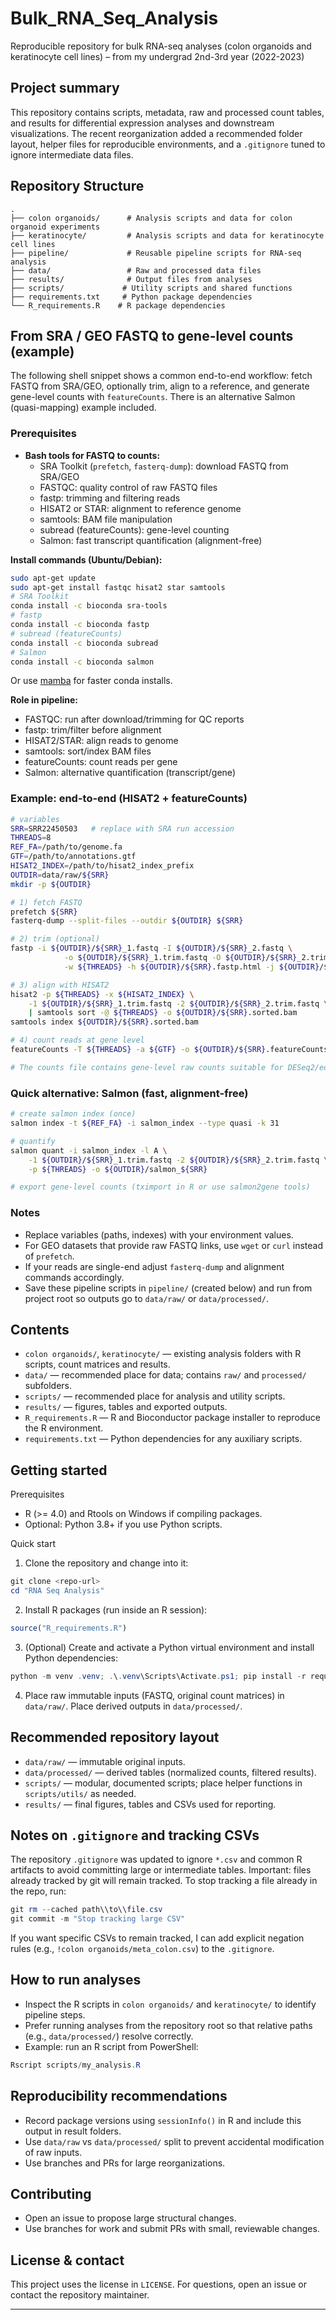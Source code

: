 # Bulk_RNA_Seq_Analysis

Reproducible repository for bulk RNA-seq analyses (colon organoids and keratinocyte cell lines) – from my undergrad 2nd-3rd year (2022-2023)

## Project summary
This repository contains scripts, metadata, raw and processed count tables, and results for differential expression analyses and downstream visualizations. The recent reorganization added a recommended folder layout, helper files for reproducible environments, and a `.gitignore` tuned to ignore intermediate data files.

## Repository Structure

```
.
├── colon organoids/      # Analysis scripts and data for colon organoid experiments
├── keratinocyte/         # Analysis scripts and data for keratinocyte cell lines
├── pipeline/             # Reusable pipeline scripts for RNA-seq analysis
├── data/                 # Raw and processed data files
├── results/              # Output files from analyses
├── scripts/             # Utility scripts and shared functions
├── requirements.txt     # Python package dependencies
└── R_requirements.R    # R package dependencies
```

## From SRA / GEO FASTQ to gene-level counts (example)

The following shell snippet shows a common end-to-end workflow: fetch FASTQ from SRA/GEO, optionally trim, align to a reference, and generate gene-level counts with `featureCounts`. There is an alternative Salmon (quasi-mapping) example included.


### Prerequisites
- **Bash tools for FASTQ to counts:**
	- SRA Toolkit (`prefetch`, `fasterq-dump`): download FASTQ from SRA/GEO
	- FASTQC: quality control of raw FASTQ files
	- fastp: trimming and filtering reads
	- HISAT2 or STAR: alignment to reference genome
	- samtools: BAM file manipulation
	- subread (featureCounts): gene-level counting
	- Salmon: fast transcript quantification (alignment-free)

**Install commands (Ubuntu/Debian):**
```bash
sudo apt-get update
sudo apt-get install fastqc hisat2 star samtools
# SRA Toolkit
conda install -c bioconda sra-tools
# fastp
conda install -c bioconda fastp
# subread (featureCounts)
conda install -c bioconda subread
# Salmon
conda install -c bioconda salmon
```
Or use [mamba](https://github.com/mamba-org/mamba) for faster conda installs.

**Role in pipeline:**
- FASTQC: run after download/trimming for QC reports
- fastp: trim/filter before alignment
- HISAT2/STAR: align reads to genome
- samtools: sort/index BAM files
- featureCounts: count reads per gene
- Salmon: alternative quantification (transcript/gene)

### Example: end-to-end (HISAT2 + featureCounts)

```bash
# variables
SRR=SRR22450503   # replace with SRA run accession 
THREADS=8
REF_FA=/path/to/genome.fa
GTF=/path/to/annotations.gtf
HISAT2_INDEX=/path/to/hisat2_index_prefix
OUTDIR=data/raw/${SRR}
mkdir -p ${OUTDIR}

# 1) fetch FASTQ
prefetch ${SRR}
fasterq-dump --split-files --outdir ${OUTDIR} ${SRR}

# 2) trim (optional)
fastp -i ${OUTDIR}/${SRR}_1.fastq -I ${OUTDIR}/${SRR}_2.fastq \
			-o ${OUTDIR}/${SRR}_1.trim.fastq -O ${OUTDIR}/${SRR}_2.trim.fastq \
			-w ${THREADS} -h ${OUTDIR}/${SRR}.fastp.html -j ${OUTDIR}/${SRR}.fastp.json

# 3) align with HISAT2
hisat2 -p ${THREADS} -x ${HISAT2_INDEX} \
	-1 ${OUTDIR}/${SRR}_1.trim.fastq -2 ${OUTDIR}/${SRR}_2.trim.fastq \
	| samtools sort -@ ${THREADS} -o ${OUTDIR}/${SRR}.sorted.bam
samtools index ${OUTDIR}/${SRR}.sorted.bam

# 4) count reads at gene level
featureCounts -T ${THREADS} -a ${GTF} -o ${OUTDIR}/${SRR}.featureCounts.txt ${OUTDIR}/${SRR}.sorted.bam

# The counts file contains gene-level raw counts suitable for DESeq2/edgeR downstream.
```

### Quick alternative: Salmon (fast, alignment-free)

```bash
# create salmon index (once)
salmon index -t ${REF_FA} -i salmon_index --type quasi -k 31

# quantify
salmon quant -i salmon_index -l A \
	-1 ${OUTDIR}/${SRR}_1.trim.fastq -2 ${OUTDIR}/${SRR}_2.trim.fastq \
	-p ${THREADS} -o ${OUTDIR}/salmon_${SRR}

# export gene-level counts (tximport in R or use salmon2gene tools)
```

### Notes
- Replace variables (paths, indexes) with your environment values.
- For GEO datasets that provide raw FASTQ links, use `wget` or `curl` instead of `prefetch`.
- If your reads are single-end adjust `fasterq-dump` and alignment commands accordingly.
- Save these pipeline scripts in `pipeline/` (created below) and run from project root so outputs go to `data/raw/` or `data/processed/`.
## Contents
- `colon organoids/`, `keratinocyte/` — existing analysis folders with R scripts, count matrices and results.
- `data/` — recommended place for data; contains `raw/` and `processed/` subfolders.
- `scripts/` — recommended place for analysis and utility scripts.
- `results/` — figures, tables and exported outputs.
- `R_requirements.R` — R and Bioconductor package installer to reproduce the R environment.
- `requirements.txt` — Python dependencies for any auxiliary scripts.

## Getting started

Prerequisites
- R (>= 4.0) and Rtools on Windows if compiling packages.
- Optional: Python 3.8+ if you use Python scripts.

Quick start
1. Clone the repository and change into it:

```powershell
git clone <repo-url>
cd "RNA Seq Analysis"
```

2. Install R packages (run inside an R session):

```r
source("R_requirements.R")
```

3. (Optional) Create and activate a Python virtual environment and install Python dependencies:

```powershell
python -m venv .venv; .\.venv\Scripts\Activate.ps1; pip install -r requirements.txt
```

4. Place raw immutable inputs (FASTQ, original count matrices) in `data/raw/`. Place derived outputs in `data/processed/`.

## Recommended repository layout
- `data/raw/` — immutable original inputs.
- `data/processed/` — derived tables (normalized counts, filtered results).
- `scripts/` — modular, documented scripts; place helper functions in `scripts/utils/` as needed.
- `results/` — final figures, tables and CSVs used for reporting.

## Notes on `.gitignore` and tracking CSVs
The repository `.gitignore` was updated to ignore `*.csv` and common R artifacts to avoid committing large or intermediate tables. Important: files already tracked by git will remain tracked. To stop tracking a file already in the repo, run:

```powershell
git rm --cached path\\to\\file.csv
git commit -m "Stop tracking large CSV"
```

If you want specific CSVs to remain tracked, I can add explicit negation rules (e.g., `!colon organoids/meta_colon.csv`) to the `.gitignore`.

## How to run analyses
- Inspect the R scripts in `colon organoids/` and `keratinocyte/` to identify pipeline steps.
- Prefer running analyses from the repository root so that relative paths (e.g., `data/processed/`) resolve correctly.
- Example: run an R script from PowerShell:

```powershell
Rscript scripts/my_analysis.R
```

## Reproducibility recommendations
- Record package versions using `sessionInfo()` in R and include this output in result folders.
- Use `data/raw` vs `data/processed/` split to prevent accidental modification of raw inputs.
- Use branches and PRs for large reorganizations.

## Contributing
- Open an issue to propose large structural changes.
- Use branches for work and submit PRs with small, reviewable changes.

## License & contact
This project uses the license in `LICENSE`. For questions, open an issue or contact the repository maintainer.

---

